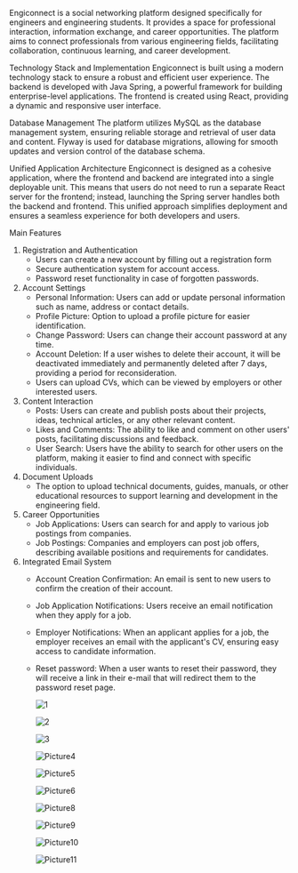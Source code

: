 Engiconnect is a social networking platform designed specifically for engineers and engineering students. It provides a space for professional interaction, information exchange, and career opportunities. The platform aims to connect professionals from various engineering fields, facilitating collaboration, continuous learning, and career development.

Technology Stack and Implementation
Engiconnect is built using a modern technology stack to ensure a robust and efficient user experience. The backend is developed with Java Spring, a powerful framework for building enterprise-level applications. The frontend is created using React, providing a dynamic and responsive user interface.

Database Management
The platform utilizes MySQL as the database management system, ensuring reliable storage and retrieval of user data and content. Flyway is used for database migrations, allowing for smooth updates and version control of the database schema.

Unified Application Architecture
Engiconnect is designed as a cohesive application, where the frontend and backend are integrated into a single deployable unit. This means that users do not need to run a separate React server for the frontend; instead, launching the Spring server handles both the backend and frontend. This unified approach simplifies deployment and ensures a seamless experience for both developers and users.

Main Features
1. Registration and Authentication
    - Users can create a new account by filling out a registration form
    - Secure authentication system for account access.
    - Password reset functionality in case of forgotten passwords.
2. Account Settings
    - Personal Information: Users can add or update personal information such as name, address or contact details.
    - Profile Picture: Option to upload a profile picture for easier identification.
    - Change Password: Users can change their account password at any time.
    - Account Deletion: If a user wishes to delete their account, it will be deactivated immediately and permanently deleted after 7 days, providing a period for reconsideration.
    - Users can upload CVs, which can be viewed by employers or other interested users.
3. Content Interaction
    - Posts: Users can create and publish posts about their projects, ideas, technical articles, or any other relevant content.
    - Likes and Comments: The ability to like and comment on other users' posts, facilitating discussions and feedback.
    - User Search: Users have the ability to search for other users on the platform, making it easier to find and connect with specific individuals.
4. Document Uploads
    - The option to upload technical documents, guides, manuals, or other educational resources to support learning and development in the engineering field.
5. Career Opportunities
   - Job Applications: Users can search for and apply to various job postings from companies.
   - Job Postings: Companies and employers can post job offers, describing available positions and requirements for candidates.
6. Integrated Email System
   - Account Creation Confirmation: An email is sent to new users to confirm the creation of their account.
   - Job Application Notifications: Users receive an email notification when they apply for a job.
   - Employer Notifications: When an applicant applies for a job, the employer receives an email with the applicant's CV, ensuring easy access to candidate information.
   - Reset password: When a user wants to reset their password, they will receive a link in their e-mail that will redirect them to the password reset page.

        ![1](https://github.com/user-attachments/assets/651e54e8-a680-4cf3-b0e6-9b028ed6101b)

        ![2](https://github.com/user-attachments/assets/74e7d72a-1c83-4dd0-b743-fccdccefb686)

        ![3](https://github.com/user-attachments/assets/e5600c79-d426-48b3-a452-924d4266f3d7)

        ![Picture4](https://github.com/user-attachments/assets/0f6fe76b-d1ff-4008-95df-972213661456)

        ![Picture5](https://github.com/user-attachments/assets/f45b3ead-0cc0-479c-a894-43e85e37589b)

        ![Picture6](https://github.com/user-attachments/assets/5d2f5b6a-f160-4d46-ad13-4e92cf104d60)

        ![Picture8](https://github.com/user-attachments/assets/50234350-3057-4354-be53-1845ae798a94)

        ![Picture9](https://github.com/user-attachments/assets/cf2f580c-263f-4b7c-8f19-5067364f7f32)

        ![Picture10](https://github.com/user-attachments/assets/f4d5215c-a52f-4988-8520-3afc3fa1411f)

        ![Picture11](https://github.com/user-attachments/assets/c016570f-5a4a-4172-ad0a-bcf4d9832273)



